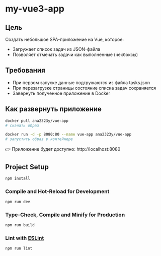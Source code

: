 # my-vue3-app

## Цель

Создать небольшое SPA-приложение на Vue, которое:

* Загружает список задач из JSON-файла
* Позволяет отмечать задачи как выполненные (чекбоксы)

## Требования

* При первом запуске данные подгружаются из файла tasks.json
* При перезагрузке страницы состояние списка задач сохраняется
* Завернуть полученное приложение в Docker

## Как развернуть приложение

```sh
docker pull ana2323y/vue-app
# скачать образ
```

```sh
docker run -d -p 8080:80 --name vue-app ana2323y/vue-app
# запустить образ в контейнере
```

👉 Приложение будет доступно:
http://localhost:8080

## Project Setup

```sh
npm install
```

### Compile and Hot-Reload for Development

```sh
npm run dev
```

### Type-Check, Compile and Minify for Production

```sh
npm run build
```

### Lint with [ESLint](https://eslint.org/)

```sh
npm run lint
```
